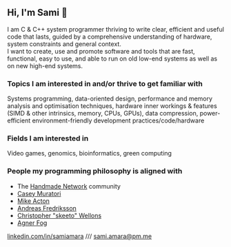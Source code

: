 ## Hi, I'm Sami :wave:

I am C & C++ system programmer thriving to write clear, efficient and useful code that lasts, guided by a comprehensive understanding of hardware, system constraints and general context.  
I want to create, use and promote software and tools that are fast, functional, easy to use, and able to run on old low-end systems as well as on new high-end systems.

### Topics I am interested in and/or thrive to get familiar with
Systems programming, data-oriented design, performance and memory analysis and optimisation techniques, hardware inner workings & features (SIMD & other intrinsics, memory, CPUs, GPUs), data compression, power-efficient environment-friendly development practices/code/hardware

### Fields I am interested in
Video games, genomics, bioinformatics, green computing

### People my programming philosophy is aligned with
- The [Handmade Network](https://handmade.network/) community
- [Casey Muratori](https://youtu.be/A2dxjOjWHxQ)
- [Mike Acton](https://youtu.be/rX0ItVEVjHc)
- [Andreas Fredriksson](https://guide.handmade-seattle.com/c/2021/context-is-everything/)
- [Christopher "skeeto" Wellons](https://nullprogram.com/)
- [Agner Fog](https://www.agner.org/optimize/)

[linkedin.com/in/samiamara](https://www.linkedin.com/in/samiamara) /// [sami.amara@pm.me](mailto:sami.amara@pm.me)
